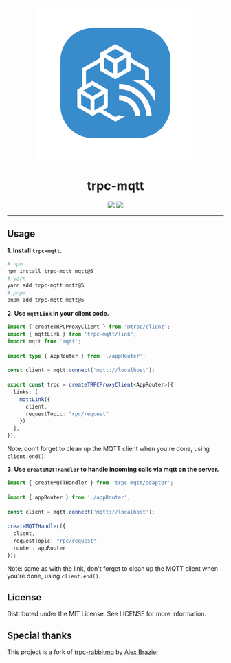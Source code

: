 <div align="center">
  <img src="assets/trpc-mqtt-readme.png" alt="trpc-mqtt" />
  <h1>trpc-mqtt</h1>
  <a href="https://www.npmjs.com/package/trpc-mqtt"><img src="https://img.shields.io/npm/v/trpc-mqtt.svg?style=flat&color=brightgreen" target="_blank" /></a>
  <a href="./LICENSE"><img src="https://img.shields.io/badge/license-MIT-black" /></a>
  <br />
  <hr />
</div>


## Usage

**1. Install `trpc-mqtt`.**

```bash
# npm
npm install trpc-mqtt mqtt@5
# yarn
yarn add trpc-mqtt mqtt@5
# pnpm
pnpm add trpc-mqtt mqtt@5
```

**2. Use `mqttLink` in your client code.**

```typescript
import { createTRPCProxyClient } from '@trpc/client';
import { mqttLink } from 'trpc-mqtt/link';
import mqtt from 'mqtt';

import type { AppRouter } from './appRouter';

const client = mqtt.connect('mqtt://localhost');

export const trpc = createTRPCProxyClient<AppRouter>({
  links: [
    mqttLink({
      client,
      requestTopic: "rpc/request"
    })
  ],
});
```

Note: don't forget to clean up the MQTT client when you're done, using `client.end()`.

**3. Use `createMQTTHandler` to handle incoming calls via mqtt on the server.**

```typescript
import { createMQTTHandler } from 'trpc-mqtt/adapter';

import { appRouter } from './appRouter';

const client = mqtt.connect('mqtt://localhost');

createMQTTHandler({ 
  client,
  requestTopic: "rpc/request",
  router: appRouter
});
```

Note: same as with the link, don't forget to clean up the MQTT client when you're done, using `client.end()`.

## License

Distributed under the MIT License. See LICENSE for more information.

## Special thanks
This project is a fork of [trpc-rabbitmq](https://github.com/imxeno/trpc-rabbitmq) by [Alex Brazier](https://github.com/imxeno)
